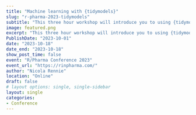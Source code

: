 ```yaml
---
title: "Machine learning with {tidymodels}"
slug: "r-pharma-2023-tidymodels"
subtitle: "This three hour workshop will introduce you to using {tidymodels} for machine learning in R."
image: featured.png
excerpt: "This three hour workshop will introduce you to using {tidymodels} for machine learning in R."
PublishDate: "2023-10-01"
date: "2023-10-18"
date_end: "2023-10-18"
show_post_time: false
event: "R/Pharma Conference 2023"
event_url: "https://rinpharma.com/"
author: "Nicola Rennie"
location: "Online"
draft: false
# layout options: single, single-sidebar
layout: single
categories:
- Conference
---
```



